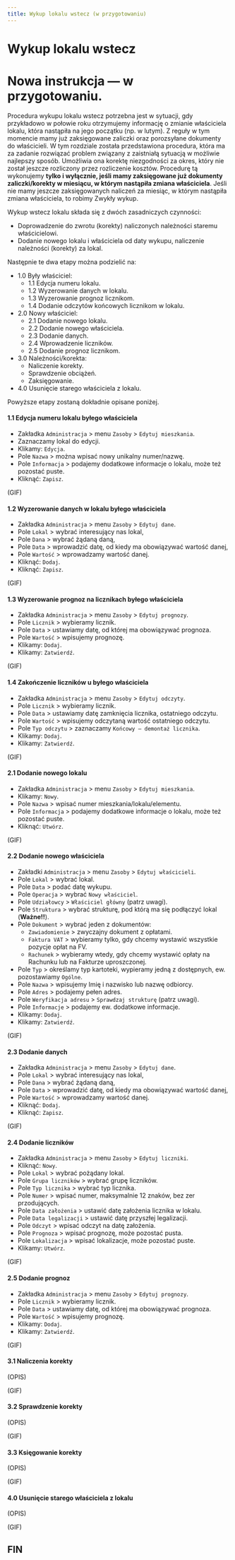 ```yaml
---
title: Wykup lokalu wstecz (w przygotowaniu)
---
```


# Wykup lokalu wstecz

# **Nowa instrukcja — w przygotowaniu.**

Procedura wykupu lokalu wstecz potrzebna jest w sytuacji, gdy przykładowo w połowie roku otrzymujemy informację o zmianie właściciela lokalu, która nastąpiła na jego początku (np. w lutym). Z reguły w tym momencie mamy już zaksięgowane zaliczki oraz porozsyłane dokumenty do właścicieli. W tym rozdziale została przedstawiona procedura, która ma za zadanie rozwiązać problem związany z zaistniałą sytuacją w możliwie najlepszy sposób. Umożliwia ona korektę niezgodności za okres, który nie został jeszcze rozliczony przez rozliczenie kosztów. Procedurę tą wykonujemy **tylko i wyłącznie, jeśli mamy zaksięgowane już dokumenty zaliczki/korekty w miesiącu, w którym nastąpiła zmiana właściciela**. Jeśli nie mamy jeszcze zaksięgowanych naliczeń za miesiąc, w którym nastąpiła zmiana właściciela, to robimy Zwykły wykup.

Wykup wstecz lokalu składa się z dwóch zasadniczych czynności:

- Doprowadzenie do zwrotu (korekty) naliczonych należności staremu właścicielowi.
- Dodanie nowego lokalu i właściciela od daty wykupu, naliczenie należności (korekty) za lokal.

Następnie te dwa etapy można podzielić na:

- 1.0 Były właściciel:
  - 1.1 Edycja numeru lokalu.
  - 1.2 Wyzerowanie danych w lokalu.
  - 1.3 Wyzerowanie prognoz licznikom.
  - 1.4 Dodanie odczytów końcowych licznikom w lokalu.
- 2.0 Nowy właściciel:
  - 2.1 Dodanie nowego lokalu.
  - 2.2 Dodanie nowego właściciela.
  - 2.3 Dodanie danych.
  - 2.4 Wprowadzenie liczników.
  - 2.5 Dodanie prognoz licznikom.
- 3.0 Należności/korekta:
  - Naliczenie korekty.
  - Sprawdzenie obciążeń.
  - Zaksięgowanie.
- 4.0 Usunięcie starego właściciela z lokalu.

Powyższe etapy zostaną dokładnie opisane poniżej.

#### 1.1 Edycja numeru lokalu byłego właściciela

- Zakładka `Administracja` > menu `Zasoby` > `Edytuj mieszkania`.
- Zaznaczamy lokal do edycji.
- Klikamy: `Edycja`.
- Pole `Nazwa` > można wpisać nowy unikalny numer/nazwę.
- Pole `Informacja` > podajemy dodatkowe informacje o lokalu, może też pozostać puste.
- Kliknąć: `Zapisz`.

(GIF)

#### 1.2 Wyzerowanie danych w lokalu byłego właściciela

- Zakładka `Administracja` > menu `Zasoby` > `Edytuj dane`.
- Pole `Lokal` > wybrać interesujący nas lokal,
- Pole `Dana` > wybrać żądaną daną,
- Pole `Data` > wprowadzić datę, od kiedy ma obowiązywać wartość danej,
- Pole `Wartość` > wprowadzamy wartość danej.
- Kliknąć: `Dodaj`.
- Kliknąć: `Zapisz`.

(GIF)

#### 1.3 Wyzerowanie prognoz na licznikach byłego właściciela

- Zakładka `Administracja` > menu `Zasoby` > `Edytuj prognozy`.
- Pole `Licznik` > wybieramy licznik.
- Pole `Data` > ustawiamy datę, od której ma obowiązywać prognoza.
- Pole `Wartość` > wpisujemy prognozę.
- Klikamy: `Dodaj`.
- Klikamy: `Zatwierdź`.

(GIF)

#### 1.4 Zakończenie liczników u byłego właściciela

- Zakładka `Administracja` > menu `Zasoby` > `Edytuj odczyty`.
- Pole `Licznik` > wybieramy licznik.
- Pole `Data` > ustawiamy datę zamknięcia licznika, ostatniego odczytu.
- Pole `Wartość` > wpisujemy odczytaną wartość ostatniego odczytu.
- Pole `Typ odczytu` > zaznaczamy `Końcowy — demontaż licznika`.
- Klikamy: `Dodaj`.
- Klikamy: `Zatwierdź`.

(GIF)

#### 2.1 Dodanie nowego lokalu

- Zakładka `Administracja` > menu `Zasoby` > `Edytuj mieszkania`.
- Klikamy: `Nowy`.
- Pole `Nazwa` > wpisać numer mieszkania/lokalu/elementu.
- Pole `Informacja` > podajemy dodatkowe informacje o lokalu, może też pozostać puste.
- Kliknąć: `Utwórz`.

(GIF)

#### 2.2 Dodanie nowego właściciela

- Zakładki `Administracja` > menu `Zasoby` > `Edytuj właścicieli`.
- Pole `Lokal` > wybrać lokal.
- Pole `Data` > podać datę wykupu.
- Pole `Operacja` > wybrać `Nowy właściciel`.
- Pole `Udziałowcy` > `Właściciel główny` (patrz uwagi).
- Pole `Struktura` > wybrać strukturę, pod którą ma się podłączyć lokal (**Ważne!!**).
- Pole `Dokument` > wybrać jeden z dokumentów:
  - `Zawiadomienie` > zwyczajny dokument z opłatami.
  - `Faktura VAT` > wybieramy tylko, gdy chcemy wystawić wszystkie pozycje opłat na FV.
  - `Rachunek` > wybieramy wtedy, gdy chcemy wystawić opłaty na Rachunku lub na Fakturze uproszczonej.
- Pole `Typ` > określamy typ kartoteki, wypieramy jedną z dostępnych, ew. pozostawiamy `Ogólne`.
- Pole `Nazwa` > wpisujemy Imię i nazwisko lub nazwę odbiorcy.
- Pole `Adres` > podajemy pełen adres.
- Pole `Weryfikacja adresu` > `Sprawdzaj strukturę` (patrz uwagi).
- Pole `Informacje` > podajemy ew. dodatkowe informacje.
- Klikamy: `Dodaj`.
- Klikamy: `Zatwierdź`.

(GIF)

#### 2.3 Dodanie danych

- Zakładka `Administracja` > menu `Zasoby` > `Edytuj dane`.
- Pole `Lokal` > wybrać interesujący nas lokal,
- Pole `Dana` > wybrać żądaną daną,
- Pole `Data` > wprowadzić datę, od kiedy ma obowiązywać wartość danej,
- Pole `Wartość` > wprowadzamy wartość danej.
- Kliknąć: `Dodaj`.
- Kliknąć: `Zapisz`.

(GIF)

#### 2.4 Dodanie liczników

- Zakładka `Administracja` > menu `Zasoby` > `Edytuj liczniki`.
- Kliknąć: `Nowy`.
- Pole `Lokal` > wybrać pożądany lokal.
- Pole `Grupa liczników` > wybrać grupę liczników.
- Pole `Typ licznika` > wybrać typ licznika.
- Pole `Numer` > wpisać numer, maksymalnie 12 znaków, bez zer przodujących.
- Pole `Data założenia` > ustawić datę założenia licznika w lokalu.
- Pole `Data legalizacji` > ustawić datę przyszłej legalizacji.
- Pole `Odczyt` > wpisać odczyt na datę założenia.
- Pole `Prognoza` > wpisać prognozę, może pozostać pusta.
- Pole `Lokalizacja` > wpisać lokalizacje, może pozostać puste.
- Klikamy: `Utwórz`.

(GIF)

#### 2.5 Dodanie prognoz

- Zakładka `Administracja` > menu `Zasoby` > `Edytuj prognozy`.
- Pole `Licznik` > wybieramy licznik.
- Pole `Data` > ustawiamy datę, od której ma obowiązywać prognoza.
- Pole `Wartość` > wpisujemy prognozę.
- Klikamy: `Dodaj`.
- Klikamy: `Zatwierdź`.

(GIF)

#### 3.1 Naliczenia korekty

(OPIS)

(GIF)

#### 3.2 Sprawdzenie korekty

(OPIS)

(GIF)

#### 3.3 Księgowanie korekty

(OPIS)

(GIF)

#### 4.0 Usunięcie starego właściciela z lokalu

(OPIS)

(GIF)

## FIN